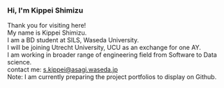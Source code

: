 ### Hi, I'm Kippei Shimizu
Thank you for visiting here!   
My name is Kippei Shimizu.  
I am a BD student at SILS, Waseda University.   
I will be joining Utrecht University, UCU as an exchange for one AY.  
I am working in broader range of engineering field from Software to Data science.   
contact me: s.kippei@asagi.waseda.jp        
Note: I am currently preparing the project portfolios to display on Github.

